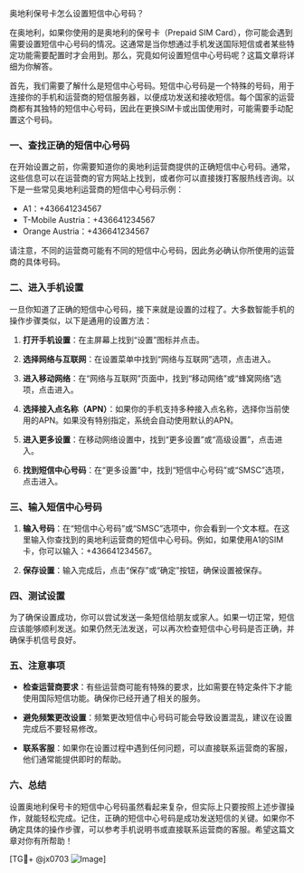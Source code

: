 奥地利保号卡怎么设置短信中心号码？

在奥地利，如果你使用的是奥地利的保号卡（Prepaid SIM Card），你可能会遇到需要设置短信中心号码的情况。这通常是当你想通过手机发送国际短信或者某些特定功能需要配置时才会用到。那么，究竟如何设置短信中心号码呢？这篇文章将详细为你解答。

首先，我们需要了解什么是短信中心号码。短信中心号码是一个特殊的号码，用于连接你的手机和运营商的短信服务器，以便成功发送和接收短信。每个国家的运营商都有其独特的短信中心号码，因此在更换SIM卡或出国使用时，可能需要手动配置这个号码。

### 一、查找正确的短信中心号码

在开始设置之前，你需要知道你的奥地利运营商提供的正确短信中心号码。通常，这些信息可以在运营商的官方网站上找到，或者你可以直接拨打客服热线咨询。以下是一些常见奥地利运营商的短信中心号码示例：

- A1：+436641234567
- T-Mobile Austria：+436641234567
- Orange Austria：+436641234567

请注意，不同的运营商可能有不同的短信中心号码，因此务必确认你所使用的运营商的具体号码。

### 二、进入手机设置

一旦你知道了正确的短信中心号码，接下来就是设置的过程了。大多数智能手机的操作步骤类似，以下是通用的设置方法：

1. **打开手机设置**：在主屏幕上找到“设置”图标并点击。
   
2. **选择网络与互联网**：在设置菜单中找到“网络与互联网”选项，点击进入。

3. **进入移动网络**：在“网络与互联网”页面中，找到“移动网络”或“蜂窝网络”选项，点击进入。

4. **选择接入点名称（APN）**：如果你的手机支持多种接入点名称，选择你当前使用的APN。如果没有特别指定，系统会自动使用默认的APN。

5. **进入更多设置**：在移动网络设置中，找到“更多设置”或“高级设置”，点击进入。

6. **找到短信中心号码**：在“更多设置”中，找到“短信中心号码”或“SMSC”选项，点击进入。

### 三、输入短信中心号码

1. **输入号码**：在“短信中心号码”或“SMSC”选项中，你会看到一个文本框。在这里输入你查找到的奥地利运营商的短信中心号码。例如，如果使用A1的SIM卡，你可以输入：+436641234567。

2. **保存设置**：输入完成后，点击“保存”或“确定”按钮，确保设置被保存。

### 四、测试设置

为了确保设置成功，你可以尝试发送一条短信给朋友或家人。如果一切正常，短信应该能够顺利发送。如果仍然无法发送，可以再次检查短信中心号码是否正确，并确保手机信号良好。

### 五、注意事项

- **检查运营商要求**：有些运营商可能有特殊的要求，比如需要在特定条件下才能使用国际短信功能。确保你已经开通了相关的服务。
  
- **避免频繁更改设置**：频繁更改短信中心号码可能会导致设置混乱，建议在设置完成后不要轻易修改。

- **联系客服**：如果你在设置过程中遇到任何问题，可以直接联系运营商的客服，他们通常能提供即时的帮助。

### 六、总结

设置奥地利保号卡的短信中心号码虽然看起来复杂，但实际上只要按照上述步骤操作，就能轻松完成。记住，正确的短信中心号码是成功发送短信的关键。如果你不确定具体的操作步骤，可以参考手机说明书或直接联系运营商的客服。希望这篇文章对你有所帮助！

[TG💪+ @jx0703 ![Image](https://github.com/user-attachments/assets/dbca1d08-cadb-493c-b0ec-ad6f7a83f270)]